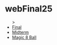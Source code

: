 # webFinal25

<ul>>
  <li><a href="final">Final</a></li>
  <li><a href="midterm">Midterm</a></li>
  <li><a href="spring8ball">Magic 8 Ball</a></li>
  
</ul>
